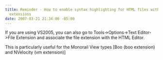 ```yaml
---
title: Reminder - How to enable syntax highlighting for HTML files with non-standard
  extensions
date: 2007-03-21 21:34:00 -05:00
---
```


If you are using VS2005, you can also go to Tools->Options->Text Editor->File Extension and associate the file extension with the HTML Editor.

This is particularly useful for the Monorail View types [Boo (boo extension) and NVelocity (vm extension)]

